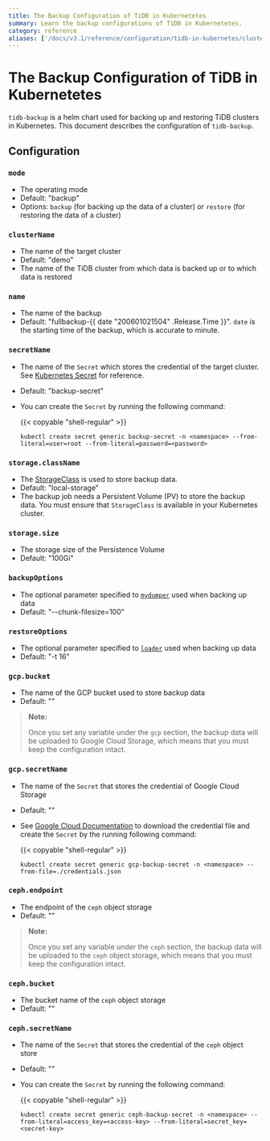```yaml
---
title: The Backup Configuration of TiDB in Kubernetetes
summary: Learn the backup configurations of TiDB in Kubernetetes.
category: reference
aliases: ['/docs/v3.1/reference/configuration/tidb-in-kubernetes/cluster-configuration/']
---
```


# The Backup Configuration of TiDB in Kubernetetes

`tidb-backup` is a helm chart used for backing up and restoring TiDB clusters in Kubernetes. This document describes the configuration of `tidb-backup`.

## Configuration

### `mode`

- The operating mode
- Default: "backup"
- Options: `backup` (for backing up the data of a cluster) or `restore` (for restoring the data of a cluster)

### `clusterName`

- The name of the target cluster
- Default: "demo"
- The name of the TiDB cluster from which data is backed up or to which data is restored

### `name`

- The name of the backup
- Default: "fullbackup-{{ date "200601021504" .Release.Time }}". `date` is the starting time of the backup, which is accurate to minute.

### `secretName`

- The name of the `Secret` which stores the credential of the target cluster. See [Kubernetes Secret](https://kubernetes.io/docs/concepts/configuration/secret/) for reference.
- Default: "backup-secret"
- You can create the `Secret` by running the following command:

    {{< copyable "shell-regular" >}}

    ```shell
    kubectl create secret generic backup-secret -n <namespace> --from-literal=user=root --from-literal=password=<password>
    ```

### `storage.className`

- The [StorageClass](https://kubernetes.io/docs/concepts/storage/storage-classes/) is used to store backup data.
- Default: "local-storage"
- The backup job needs a Persistent Volume (PV) to store the backup data. You must ensure that `StorageClass` is available in your Kubernetes cluster.

### `storage.size`

- The storage size of the Persistence Volume
- Default: "100Gi"

### `backupOptions`

- The optional parameter specified to [`mydumper`](https://github.com/maxbube/mydumper/blob/master/docs/mydumper_usage.rst#options) used when backing up data
- Default: "--chunk-filesize=100"

### `restoreOptions`

- The optional parameter specified to [`loader`](/v3.1/reference/tools/loader.md) used when backing up data
- Default: "-t 16"

### `gcp.bucket`

- The name of the GCP bucket used to store backup data
- Default: ""

> **Note:**
>
> Once you set any variable under the `gcp` section, the backup data will be uploaded to Google Cloud Storage, which means that you must keep the configuration intact.

### `gcp.secretName`

- The name of the `Secret` that stores the credential of Google Cloud Storage
- Default: ""
- See [Google Cloud Documentation](https://cloud.google.com/docs/authentication/production#obtaining_and_providing_service_account_credentials_manually) to download the credential file and create the `Secret` by the running following command:

    {{< copyable "shell-regular" >}}

    ```shell
    kubectl create secret generic gcp-backup-secret -n <namespace> --from-file=./credentials.json
    ```

### `ceph.endpoint`

- The endpoint of the `ceph` object storage
- Default: ""

> **Note:**
>
> Once you set any variable under the `ceph` section, the backup data will be uploaded to the `ceph` object storage, which means that you must keep the configuration intact.

### `ceph.bucket`

- The bucket name of the `ceph` object storage
- Default: ""

### `ceph.secretName`

- The name of the `Secret` that stores the credential of the `ceph` object store
- Default: ""
- You can create the `Secret` by running the following command:

    {{< copyable "shell-regular" >}}

    ```shell
    kubectl create secret generic ceph-backup-secret -n <namespace> --from-literal=access_key=<access-key> --from-literal=secret_key=<secret-key>
    ```
